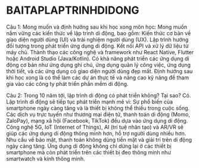 # BAITAPLAPTRINHDIDONG
Câu 1: Mong muốn và định hướng sau khi học xong môn học:
Mong muốn nắm vững các kiến thức về lập trình di động, bao gồm: Kiến thức cơ bản về giao diện người dùng (UI) và trải nghiệm người dùng (UX). Lập trình hướng đối tượng trong phát triển ứng dụng di động. Kết nối API và xử lý dữ liệu từ máy chủ. Thành thạo các công nghệ và framework như React Native, Flutter hoặc Android Studio (Java/Kotlin). Có khả năng phát triển các ứng dụng di động cơ bản như ứng dụng ghi chú, ứng dụng quản lý công việc, ứng dụng thời tiết, và các ứng dụng có giao diện người dùng đẹp mắt. Định hướng sau khi học xong là có thể làm các dự án thực tế và nâng cao kỹ năng để tham gia vào các công ty phát triển phần mềm di động.

Câu 2: Trong 10 năm tới, lập trình di động có phát triển không? Tại sao?
Có. Lập trình di động sẽ tiếp tục phát triển mạnh mẽ vì: Sự phổ biến của smartphone ngày càng tăng và là thiết bị không thể thiếu trong cuộc sống. Các dịch vụ trực tuyến như thương mại điện tử, thanh toán di động (Momo, ZaloPay), mạng xã hội (Facebook, TikTok) đều dựa vào ứng dụng di động. Công nghệ 5G, IoT (Internet of Things), AI (trí tuệ nhân tạo) và AR/VR sẽ giúp các ứng dụng di động thông minh hơn, hỗ trợ người dùng nhiều hơn. Nhu cầu về bảo mật, thanh toán không dùng tiền mặt và giải trí trên di động ngày càng tăng. Ứng dụng di động không chỉ dừng lại ở các thiết bị smartphone mà còn phát triển trên các thiết bị đeo thông minh như smartwatch và kính thông minh.
